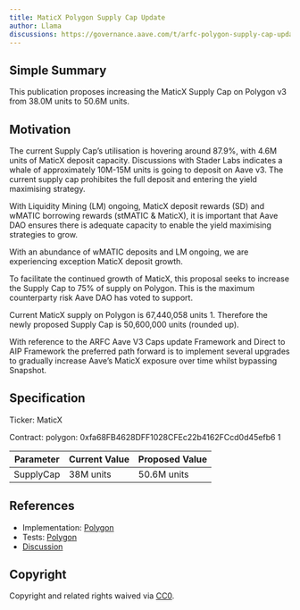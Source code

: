 ```yaml
---
title: MaticX Polygon Supply Cap Update
author: Llama
discussions: https://governance.aave.com/t/arfc-polygon-supply-cap-update-07-07-2023/13928
---
```


## Simple Summary

This publication proposes increasing the MaticX Supply Cap on Polygon v3 from 38.0M units to 50.6M units.

## Motivation

The current Supply Cap’s utilisation is hovering around 87.9%, with 4.6M units of MaticX deposit capacity. Discussions with Stader Labs indicates a whale of approximately 10M-15M units is going to deposit on Aave v3. The current supply cap prohibites the full deposit and entering the yield maximising strategy.

With Liquidity Mining (LM) ongoing, MaticX deposit rewards (SD) and wMATIC borrowing rewards (stMATIC & MaticX), it is important that Aave DAO ensures there is adequate capacity to enable the yield maximising strategies to grow.

With an abundance of wMATIC deposits and LM ongoing, we are experiencing exception MaticX deposit growth.

To facilitate the continued growth of MaticX, this proposal seeks to increase the Supply Cap to 75% of supply on Polygon. This is the maximum counterparty risk Aave DAO has voted to support.

Current MaticX supply on Polygon is 67,440,058 units 1. Therefore the newly proposed Supply Cap is 50,600,000 units (rounded up).

With reference to the ARFC Aave V3 Caps update Framework and Direct to AIP Framework the preferred path forward is to implement several upgrades to gradually increase Aave’s MaticX exposure over time whilst bypassing Snapshot.

## Specification

Ticker: MaticX

Contract: polygon: 0xfa68FB4628DFF1028CFEc22b4162FCcd0d45efb6 1

| Parameter | Current Value | Proposed Value |
| --------- | ------------- | -------------- |
| SupplyCap | 38M units     | 50.6M units    |

## References

- Implementation: [Polygon](https://github.com/bgd-labs/aave-proposals/blob/main/src/AaveV3_Pol_CapsUpdates_20231107/AaveV3_Pol_CapsUpdates_20231107.sol)
- Tests: [Polygon](https://github.com/bgd-labs/aave-proposals/blob/main/src/AaveV3_Pol_CapsUpdates_20231107/AaveV3_Pol_CapsUpdates_20231107.t.sol)
- [Discussion](https://governance.aave.com/t/arfc-polygon-supply-cap-update-07-07-2023/13928)

## Copyright

Copyright and related rights waived via [CC0](https://creativecommons.org/publicdomain/zero/1.0/).
